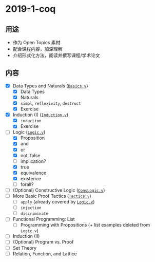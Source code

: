 # 2019-1-coq

## 用途
- 作为 Open Topics 素材
- 配合课程内容，加深理解
- 介绍形式化方法，阅读并撰写课程/学术论文

## 内容 
- [x] Data Types and Naturals ([`Basics.v`](https://github.com/hengxin/problem-solving-class-coq/blob/master/2019-1-coq/Basics.v))
  - [x] Data Types
  - [x] Naturals
  - [x] `simpl`, `reflexivity`, `destruct`
  - [x] Exercise
- [x] Induction (I) ([`Induction.v`](https://github.com/hengxin/problem-solving-class-coq/blob/master/2019-1-coq/Induction.v))
  - [x] `induction`
  - [x] Exercise
- [ ] Logic ([`Logic.v`](https://github.com/hengxin/problem-solving-class-coq/blob/master/2019-1-coq/Logic.v))
  - [x] Proposition
  - [x] and
  - [x] or
  - [x] not, false
  - [ ] implication?
  - [x] true
  - [x] equivalence
  - [x] existence
  - [ ] forall?
- [ ] (Optional) Constructive Logic ([`ConsLogic.v`](https://github.com/hengxin/problem-solving-class-coq/blob/master/2019-1-coq/ConsLogic.v))
- [ ] More Basic Proof Tactics ([`Tactics.v`]())
  - [ ] `apply` (already covered by [`Logic.v`](https://github.com/hengxin/problem-solving-class-coq/blob/master/2019-1-coq/Logic.v))
  - [ ] `injection`
  - [ ] `discriminate`
- [ ] Functional Programming: List
  - [ ] Programming with Propositions (+ list examples deleted from `Logic.v`)
- [ ] Induction (II)
- [ ] (Optional) Program vs. Proof 
- [ ] Set Theory
- [ ] Relation, Function, and Lattice
